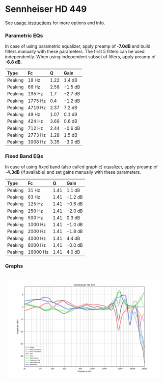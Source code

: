 # Sennheiser HD 449
See [usage instructions](https://github.com/jaakkopasanen/AutoEq#usage) for more options and info.

### Parametric EQs
In case of using parametric equalizer, apply preamp of **-7.0dB** and build filters manually
with these parameters. The first 5 filters can be used independently.
When using independent subset of filters, apply preamp of **-6.8 dB**.

| Type    | Fc      |    Q | Gain    |
|:--------|:--------|:-----|:--------|
| Peaking | 18 Hz   | 1.22 | 1.4 dB  |
| Peaking | 66 Hz   | 2.58 | -1.5 dB |
| Peaking | 195 Hz  | 1.7  | -2.7 dB |
| Peaking | 1775 Hz | 0.4  | -1.2 dB |
| Peaking | 4719 Hz | 2.37 | 7.2 dB  |
| Peaking | 49 Hz   | 1.07 | 0.1 dB  |
| Peaking | 424 Hz  | 3.66 | 0.6 dB  |
| Peaking | 712 Hz  | 2.44 | -0.6 dB |
| Peaking | 2773 Hz | 1.28 | 1.5 dB  |
| Peaking | 3008 Hz | 3.35 | -3.0 dB |

### Fixed Band EQs
In case of using fixed band (also called graphic) equalizer, apply preamp of **-4.3dB**
(if available) and set gains manually with these parameters.

| Type    | Fc       |    Q | Gain    |
|:--------|:---------|:-----|:--------|
| Peaking | 31 Hz    | 1.41 | 1.1 dB  |
| Peaking | 63 Hz    | 1.41 | -1.2 dB |
| Peaking | 125 Hz   | 1.41 | -0.6 dB |
| Peaking | 250 Hz   | 1.41 | -2.0 dB |
| Peaking | 500 Hz   | 1.41 | 0.3 dB  |
| Peaking | 1000 Hz  | 1.41 | -1.0 dB |
| Peaking | 2000 Hz  | 1.41 | -1.8 dB |
| Peaking | 4000 Hz  | 1.41 | 4.4 dB  |
| Peaking | 8000 Hz  | 1.41 | -0.0 dB |
| Peaking | 16000 Hz | 1.41 | 4.0 dB  |

### Graphs
![](./Sennheiser%20HD%20449.png)